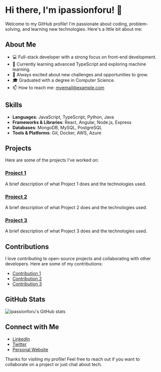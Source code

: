 # Hi there, I'm ipassionforu! 👋

Welcome to my GitHub profile! I'm passionate about coding, problem-solving, and learning new technologies. Here's a little bit about me:

## About Me

- 💻 Full-stack developer with a strong focus on front-end development.
- 🌱 Currently learning advanced TypeScript and exploring machine learning.
- 🚀 Always excited about new challenges and opportunities to grow.
- 🎓 Graduated with a degree in Computer Science.
- 📫 How to reach me: [myemail@example.com](mailto:myemail@example.com)

## Skills

- **Languages**: JavaScript, TypeScript, Python, Java
- **Frameworks & Libraries**: React, Angular, Node.js, Express
- **Databases**: MongoDB, MySQL, PostgreSQL
- **Tools & Platforms**: Git, Docker, AWS, Azure

## Projects

Here are some of the projects I've worked on:

### [Project 1](https://github.com/ipassionforu/project1)
A brief description of what Project 1 does and the technologies used.

### [Project 2](https://github.com/ipassionforu/project2)
A brief description of what Project 2 does and the technologies used.

### [Project 3](https://github.com/ipassionforu/project3)
A brief description of what Project 3 does and the technologies used.

## Contributions

I love contributing to open-source projects and collaborating with other developers. Here are some of my contributions:

- [Contribution 1](https://github.com/repo/contribution1)
- [Contribution 2](https://github.com/repo/contribution2)
- [Contribution 3](https://github.com/repo/contribution3)

## GitHub Stats

![ipassionforu's GitHub stats](https://github-readme-stats.vercel.app/api?username=ipassionforu&show_icons=true&theme=radical)

## Connect with Me

- [LinkedIn](https://www.linkedin.com/in/ipassionforu)
- [Twitter](https://twitter.com/ipassionforu)
- [Personal Website](https://www.ipassionforu.com)

Thanks for visiting my profile! Feel free to reach out if you want to collaborate on a project or just chat about tech.
